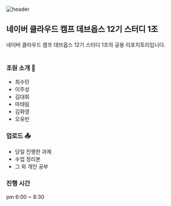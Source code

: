 ![header](https://capsule-render.vercel.app/api?type=soft&color=66ff00&text=Naver%20Could%20Camp%20Devops12&fontColor=ffffff&fontAlign=34&fontAlignY=54&fontSize=40&height=100)

## 네이버 클라우드 캠프 데브옵스 12기 스터디 1조
네이버 클라우드 캠프 데브옵스 12기 스터디 1조의 공용 리포지토리입니다.
<br>
<br>

### 조원 소개 👩
- 최수민
- 이주성
- 김대휘
- 마태림
- 김화영
- 오유빈

### 업로드 📤
- 당일 진행한 과제
- 수업 정리본
- 그 외 개인 공부

### 진행 시간
pm 6:00 ~ 8:30
